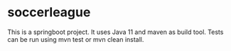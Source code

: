 # soccerleague
This is a springboot project. It uses Java 11 and maven as build tool.
Tests can be run using mvn test or mvn clean install.
